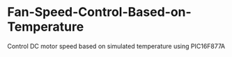 # Fan-Speed-Control-Based-on-Temperature
Control DC motor speed based on simulated temperature using PIC16F877A
